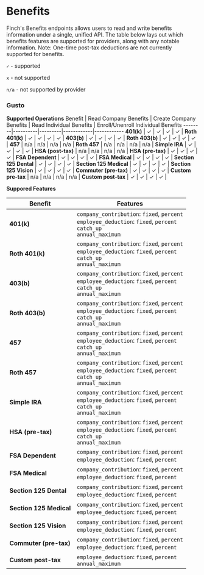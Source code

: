 # Benefits

Finch's Benefits endpoints allows users to read and write benefits information under a single, unified API. The table below lays out which benefits features are supported for providers, along with any notable information. Note: One-time post-tax deductions are not currently supported for benefits.

`✓` - supported

`x` - not supported

`n/a` - not supported by provider

### Gusto

**Supported Operations**
Benefit | Read Company Benefits | Create Company Benefits | Read Individual Benefits | Enroll/Unenroll Individual Benefits
--------|----------|---------|------------|------------
**401(k)** | ✓ | ✓ | ✓ | ✓ |
**Roth 401(k)** | ✓ | ✓ | ✓ | ✓ |
**403(b)** | ✓ | ✓ | ✓ | ✓ |
**Roth 403(b)** | ✓ | ✓ | ✓ | ✓ |
**457** | n/a | n/a | n/a | n/a |
**Roth 457**  | n/a | n/a | n/a | n/a |
**Simple IRA** | ✓ | ✓ | ✓ | ✓ |
**HSA (post-tax)** | n/a | n/a | n/a | n/a |
**HSA (pre-tax)** | ✓ | ✓ | ✓ | ✓ |
**FSA Dependent** | ✓ | ✓ | ✓ | ✓ |
**FSA Medical** | ✓ | ✓ | ✓ | ✓ |
**Section 125 Dental** | ✓ | ✓ | ✓ | ✓ |
**Section 125 Medical** | ✓ | ✓ | ✓ | ✓ |
**Section 125 Vision** | ✓ | ✓ | ✓ | ✓ |
**Commuter (pre-tax)** | ✓ | ✓ | ✓ | ✓ |
**Custom pre-tax** | n/a | n/a | n/a | n/a |
**Custom post-tax** | ✓ | ✓ | ✓ | ✓ |

**Suppored Features**

Benefit | Features
--------|----------
**401(k)** | `company_contribution`: `fixed`, `percent`<br>`employee_deduction`: `fixed`, `percent`<br>`catch_up`<br>`annual_maximum`
**Roth 401(k)** | `company_contribution`: `fixed`, `percent`<br>`employee_deduction`: `fixed`, `percent`<br>`catch_up`<br>`annual_maximum`
**403(b)** | `company_contribution`: `fixed`, `percent`<br>`employee_deduction`: `fixed`, `percent`<br>`catch_up`<br>`annual_maximum`
**Roth 403(b)**| `company_contribution`: `fixed`, `percent`<br>`employee_deduction`: `fixed`, `percent`<br>`catch_up`<br>`annual_maximum`
**457**| `company_contribution`: `fixed`, `percent`<br>`employee_deduction`: `fixed`, `percent`<br>`catch_up`<br>`annual_maximum`
**Roth 457** | `company_contribution`: `fixed`, `percent`<br>`employee_deduction`: `fixed`, `percent`<br>`catch_up`<br>`annual_maximum`
**Simple IRA**| `company_contribution`: `fixed`, `percent`<br>`employee_deduction`: `fixed`, `percent`<br>`catch_up`<br>`annual_maximum`
**HSA (pre-tax)**| `company_contribution`: `fixed`, `percent`<br>`employee_deduction`: `fixed`, `percent`<br>`catch_up`<br>`annual_maximum`
**FSA Dependent** | `company_contribution`: `fixed`, `percent`<br>`employee_deduction`: `fixed`, `percent`
**FSA Medical** | `company_contribution`: `fixed`, `percent`<br>`employee_deduction`: `fixed`, `percent`
**Section 125 Dental** | `company_contribution`: `fixed`, `percent`<br>`employee_deduction`: `fixed`, `percent`
**Section 125 Medical**| `company_contribution`: `fixed`, `percent`<br>`employee_deduction`: `fixed`, `percent`
**Section 125 Vision** | `company_contribution`: `fixed`, `percent`<br>`employee_deduction`: `fixed`, `percent`
**Commuter (pre-tax)** | `company_contribution`: `fixed`, `percent`<br>`employee_deduction`: `fixed`, `percent`
**Custom post-tax** | `employee_deduction`: `fixed`, `percent`<br>`annual_maximum`